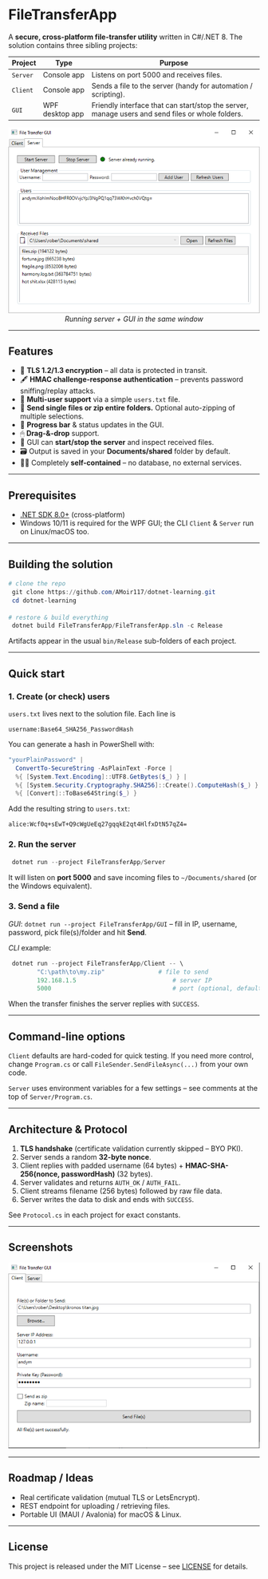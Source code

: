 # FileTransferApp

A **secure, cross-platform file-transfer utility** written in C#/.NET 8. The solution contains three sibling projects:

| Project | Type | Purpose |
|---------|------|---------|
| `Server` | Console app | Listens on port 5000 and receives files. |
| `Client` | Console app | Sends a file to the server (handy for automation / scripting). |
| `GUI`    | WPF desktop app | Friendly interface that can start/stop the server, manage users and send files or whole folders. |

<p align="center">
  <img src="media/images/server_ss.png" alt="Server screenshot" width="600"/>
  <br/>
  <em>Running server + GUI in the same window</em>
</p>

---

## Features

* 🔐 **TLS 1.2/1.3 encryption** – all data is protected in transit.
* 🖋 **HMAC challenge-response authentication** – prevents password sniffing/replay attacks.
* 👥 **Multi-user support** via a simple `users.txt` file.
* 📂 **Send single files or zip entire folders.** Optional auto-zipping of multiple selections.
* 📶 **Progress bar** & status updates in the GUI.
* 🖱 **Drag-&-drop** support.
* 🚦 GUI can **start/stop the server** and inspect received files.
* 🗃 Output is saved in your **Documents/shared** folder by default.
* 🏃‍♂️ Completely **self-contained** – no database, no external services.

---

## Prerequisites

* [.NET SDK 8.0+](https://dotnet.microsoft.com/) (cross-platform)
* Windows 10/11 is required for the WPF GUI; the CLI `Client` & `Server` run on Linux/macOS too.

---

## Building the solution

```powershell
# clone the repo
 git clone https://github.com/AMoir117/dotnet-learning.git
 cd dotnet-learning

# restore & build everything
 dotnet build FileTransferApp/FileTransferApp.sln -c Release
```

Artifacts appear in the usual `bin/Release` sub-folders of each project.

---

## Quick start

### 1. Create (or check) users

`users.txt` lives next to the solution file. Each line is

```
username:Base64_SHA256_PasswordHash
```

You can generate a hash in PowerShell with:

```powershell
"yourPlainPassword" |
  ConvertTo-SecureString -AsPlainText -Force |
  %{ [System.Text.Encoding]::UTF8.GetBytes($_) } |
  %{ [System.Security.Cryptography.SHA256]::Create().ComputeHash($_) } |
  %{ [Convert]::ToBase64String($_) }
```

Add the resulting string to `users.txt`:

```text
alice:Wcf0q+sEwT+Q9cWgUeEq27gqqkE2qt4HlfxDtN57qZ4=
```

### 2. Run the server

```powershell
 dotnet run --project FileTransferApp/Server
```

It will listen on **port 5000** and save incoming files to `~/Documents/shared` (or the Windows equivalent).

### 3. Send a file

*GUI*: `dotnet run --project FileTransferApp/GUI` – fill in IP, username, password, pick file(s)/folder and hit **Send**.

*CLI* example:

```powershell
 dotnet run --project FileTransferApp/Client -- \
        "C:\path\to\my.zip"               # file to send
        192.168.1.5                           # server IP
        5000                                  # port (optional, defaults 5000)
```

When the transfer finishes the server replies with `SUCCESS`.

---

## Command-line options

`Client` defaults are hard-coded for quick testing. If you need more control, change `Program.cs` or call `FileSender.SendFileAsync(...)` from your own code.

`Server` uses environment variables for a few settings – see comments at the top of `Server/Program.cs`.

---

## Architecture & Protocol

1. **TLS handshake** (certificate validation currently skipped – BYO PKI).
2. Server sends a random **32-byte nonce**.
3. Client replies with padded username (64 bytes) + **HMAC-SHA-256(nonce, passwordHash)** (32 bytes).
4. Server validates and returns `AUTH_OK` / `AUTH_FAIL`.
5. Client streams filename (256 bytes) followed by raw file data.
6. Server writes the data to disk and ends with `SUCCESS`.

See `Protocol.cs` in each project for exact constants.

---

## Screenshots

<p align="center">
  <img src="media/images/client_ss.png" alt="Client screenshot" width="600"/>
</p>

---

## Roadmap / Ideas

* Real certificate validation (mutual TLS or LetsEncrypt).
* REST endpoint for uploading / retrieving files.
* Portable UI (MAUI / Avalonia) for macOS & Linux.

---

## License

This project is released under the MIT License – see [LICENSE](LICENSE) for details.
